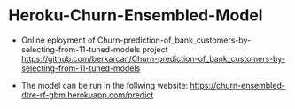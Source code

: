 # Heroku-Churn-Ensembled-Model
* Online eployment of Churn-prediction-of_bank_customers-by-selecting-from-11-tuned-models project
https://github.com/berkarcan/Churn-prediction-of_bank_customers-by-selecting-from-11-tuned-models

* The model can be run in the follwing website:
https://churn-ensembled-dtre-rf-gbm.herokuapp.com/predict
